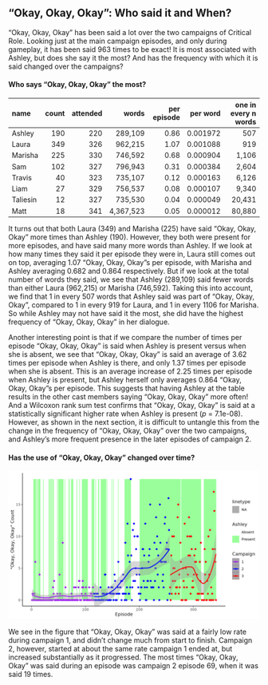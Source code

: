 
## “Okay, Okay, Okay”: Who said it and When?

“Okay, Okay, Okay” has been said a lot over the two campaigns of
Critical Role. Looking just at the main campaign episodes, and only
during gameplay, it has been said 963 times to be exact\! It is most
associated with Ashley, but does she say it the most? And has the
frequency with which it is said changed over the campaigns?

#### Who says “Okay, Okay, Okay” the most?

| name     | count | attended |     words | per episode | per word | one in every n words |
| :------- | ----: | -------: | --------: | ----------: | -------: | -------------------: |
| Ashley   |   190 |      220 |   289,109 |        0.86 | 0.001972 |                  507 |
| Laura    |   349 |      326 |   962,215 |        1.07 | 0.001088 |                  919 |
| Marisha  |   225 |      330 |   746,592 |        0.68 | 0.000904 |                1,106 |
| Sam      |   102 |      327 |   796,943 |        0.31 | 0.000384 |                2,604 |
| Travis   |    40 |      323 |   735,107 |        0.12 | 0.000163 |                6,126 |
| Liam     |    27 |      329 |   756,537 |        0.08 | 0.000107 |                9,340 |
| Taliesin |    12 |      327 |   735,530 |        0.04 | 0.000049 |               20,431 |
| Matt     |    18 |      341 | 4,367,523 |        0.05 | 0.000012 |               80,880 |

It turns out that both Laura (349) and Marisha (225) have said “Okay,
Okay, Okay” more times than Ashley (190). However, they both were
present for more episodes, and have said many more words than Ashley. If
we look at how many times they said it per episode they were in, Laura
still comes out on top, averaging 1.07 “Okay, Okay, Okay”s per episode,
with Marisha and Ashley averaging 0.682 and 0.864 respectively. But if
we look at the total number of words they said, we see that Ashley
(289,109) said fewer words than either Laura (962,215) or Marisha
(746,592). Taking this into account, we find that 1 in every 507 words
that Ashley said was part of “Okay, Okay, Okay”, compared to 1 in every
919 for Laura, and 1 in every 1106 for Marisha. So while Ashley may not
have said it the most, she did have the highest frequency of “Okay,
Okay, Okay” in her dialogue.

Another interesting point is that if we compare the number of times per
episode “Okay, Okay, Okay” is said when Ashley is present versus when
she is absent, we see that “Okay, Okay, Okay” is said an average of 3.62
times per episode when Ashley is there, and only 1.37 times per episode
when she is absent. This is an average increase of 2.25 times per
episode when Ashley is present, but Ashley herself only averages 0.864
“Okay, Okay, Okay”s per episode. This suggests that having Ashley at
the table results in the other cast members saying “Okay, Okay, Okay”
more often\! And a Wilcoxon rank sum test confirms that “Okay, Okay,
Okay” is said at a statistically significant higher rate when Ashley is
present (*p* = 7.1e-08). However, as shown in the next section, it is
difficult to untangle this from the change in the frequency of “Okay,
Okay, Okay” over the two campaigns, and Ashley’s more frequent presence
in the later episodes of campaign 2.

#### Has the use of “Okay, Okay, Okay” changed over time?

![Okay](../plots/okay_okay_okay.png)

We see in the figure that “Okay, Okay, Okay” was said at a fairly low
rate during campaign 1, and didn’t change much from start to finish.
Campaign 2, however, started at about the same rate campaign 1 ended at,
but increased substantially as it progressed. The most times “Okay,
Okay, Okay” was said during an episode was campaign 2 episode 69, when
it was said 19 times.
